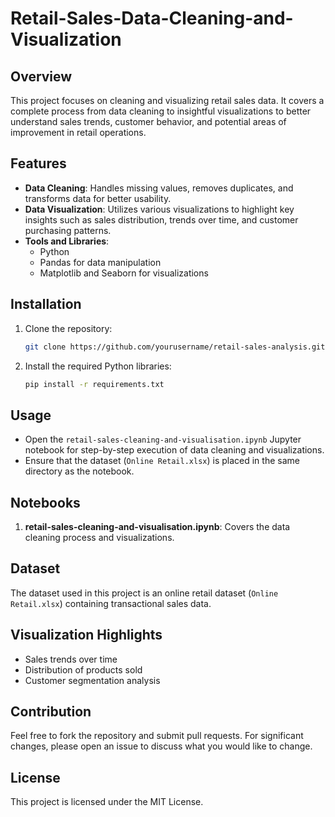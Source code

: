 # Retail-Sales-Data-Cleaning-and-Visualization

## Overview

This project focuses on cleaning and visualizing retail sales data. It covers a complete process from data cleaning to insightful visualizations to better understand sales trends, customer behavior, and potential areas of improvement in retail operations.

## Features

- **Data Cleaning**: Handles missing values, removes duplicates, and transforms data for better usability.
- **Data Visualization**: Utilizes various visualizations to highlight key insights such as sales distribution, trends over time, and customer purchasing patterns.
- **Tools and Libraries**: 
  - Python
  - Pandas for data manipulation
  - Matplotlib and Seaborn for visualizations

## Installation

1. Clone the repository:

    ```bash
    git clone https://github.com/yourusername/retail-sales-analysis.git
    ```

2. Install the required Python libraries:

    ```bash
    pip install -r requirements.txt
    ```

## Usage

- Open the `retail-sales-cleaning-and-visualisation.ipynb` Jupyter notebook for step-by-step execution of data cleaning and visualizations.
- Ensure that the dataset (`Online Retail.xlsx`) is placed in the same directory as the notebook.

## Notebooks

1. **retail-sales-cleaning-and-visualisation.ipynb**: Covers the data cleaning process and visualizations.
   
## Dataset

The dataset used in this project is an online retail dataset (`Online Retail.xlsx`) containing transactional sales data. 

## Visualization Highlights

- Sales trends over time
- Distribution of products sold
- Customer segmentation analysis

## Contribution

Feel free to fork the repository and submit pull requests. For significant changes, please open an issue to discuss what you would like to change.

## License

This project is licensed under the MIT License.
